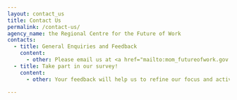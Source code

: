 ```yaml
---
layout: contact_us
title: Contact Us
permalink: /contact-us/
agency_name: the Regional Centre for the Future of Work
contacts:
  - title: General Enquiries and Feedback
    content:
      - other: Please email us at <a href="mailto:mom_futureofwork.gov.sg">mom_futureofwork@mom.gov.sg</a>
  - title: Take part in our survey!
    content:
      - other: Your feedback will help us to refine our focus and activities. Click <a href="https://form.gov.sg/#!/5f4da66ae305b50011234e97" target="_blank">here</a> to take part. 
      
---
```

